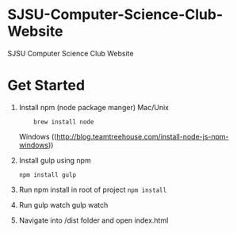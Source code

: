 # SJSU-Computer-Science-Club-Website
SJSU Computer Science Club Website

# Get Started
1. Install npm (node package manger) 
	Mac/Unix
	```
		brew install node
	```
	Windows
		((http://blog.teamtreehouse.com/install-node-js-npm-windows))

2. Install gulp using npm

	```npm install gulp```
3. Run npm install in root of project
	```npm install```
4. Run gulp watch
	gulp watch
5. Navigate into /dist folder and open index.html
